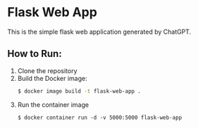 # Flask Web App
This is the simple flask web application generated by ChatGPT.

## How to Run:
1. Clone the repository
2. Build the Docker image:
   ```bash
   $ docker image build -t flask-web-app .
   ```
3. Run the container image
    ```bask
    $ docker container run -d -v 5000:5000 flask-web-app
    ```
